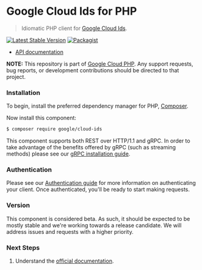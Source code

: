 # Google Cloud Ids for PHP

> Idiomatic PHP client for [Google Cloud Ids](https://cloud.google.com/ids).

[![Latest Stable Version](https://poser.pugx.org/google/cloud-ids/v/stable)](https://packagist.org/packages/google/cloud-ids) [![Packagist](https://img.shields.io/packagist/dm/google/cloud-ids.svg)](https://packagist.org/packages/google/cloud-ids)

* [API documentation](https://cloud.google.com/php/docs/reference/cloud-ids/latest)

**NOTE:** This repository is part of [Google Cloud PHP](https://github.com/googleapis/google-cloud-php). Any
support requests, bug reports, or development contributions should be directed to
that project.

### Installation

To begin, install the preferred dependency manager for PHP, [Composer](https://getcomposer.org/).

Now install this component:

```sh
$ composer require google/cloud-ids
```

This component supports both REST over HTTP/1.1 and gRPC. In order to take advantage of the benefits offered by gRPC (such as streaming methods)
please see our [gRPC installation guide](https://cloud.google.com/php/grpc).

### Authentication

Please see our [Authentication guide](https://github.com/googleapis/google-cloud-php/blob/main/AUTHENTICATION.md) for more information
on authenticating your client. Once authenticated, you'll be ready to start making requests.

### Version

This component is considered beta. As such, it should be expected to be mostly
stable and we're working towards a release candidate. We will address issues
and requests with a higher priority.

### Next Steps

1. Understand the [official documentation](https://cloud.google.com/ids/docs).

